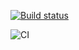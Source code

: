 [![Build status](https://ci.appveyor.com/api/projects/status/b10j0hjtit0q6dqk?svg=true)](https://ci.appveyor.com/project/dbelinsky/helpdesk-frontend)

![CI](https://github.com/dbelinsky/helpdesk-frontend/actions/workflows/web.yml/badge.svg)